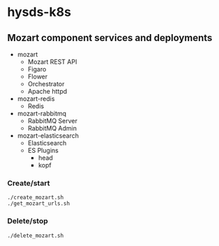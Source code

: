 # hysds-k8s

## Mozart component services and deployments

- mozart
  - Mozart REST API
  - Figaro
  - Flower
  - Orchestrator
  - Apache httpd
- mozart-redis
  - Redis
- mozart-rabbitmq
  - RabbitMQ Server
  - RabbitMQ Admin
- mozart-elasticsearch
  - Elasticsearch
  - ES Plugins
    - head
    - kopf

### Create/start
```
./create_mozart.sh
./get_mozart_urls.sh
```

### Delete/stop
```
./delete_mozart.sh
```
